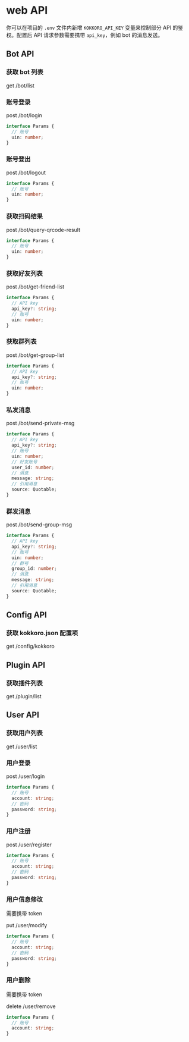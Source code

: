 # web API

你可以在项目的 `.env` 文件内新增 `KOKKORO_API_KEY` 变量来控制部分 API 的鉴权。配置后 API 请求参数需要携带 `api_key`，例如 bot 的消息发送。

## Bot API

### 获取 bot 列表

get /bot/list

### 账号登录

post /bot/login

```typescript
interface Params {
  // 账号
  uin: number;
}
```

### 账号登出

post /bot/logout

```typescript
interface Params {
  // 账号
  uin: number;
}
```

### 获取扫码结果

post /bot/query-qrcode-result

```typescript
interface Params {
  // 账号
  uin: number;
}
```

### 获取好友列表

post /bot/get-friend-list

```typescript
interface Params {
  // API key
  api_key?: string;
  // 账号
  uin: number;
}
```

### 获取群列表

post /bot/get-group-list

```typescript
interface Params {
  // API key
  api_key?: string;
  // 账号
  uin: number;
}
```

### 私发消息

post /bot/send-private-msg

```typescript
interface Params {
  // API key
  api_key?: string;
  // 账号
  uin: number;
  // 好友账号
  user_id: number;
  // 消息
  message: string;
  // 引用消息
  source: Quotable;
}
```

### 群发消息

post /bot/send-group-msg

```typescript
interface Params {
  // API key
  api_key?: string;
  // 账号
  uin: number;
  // 群号
  group_id: number;
  // 消息
  message: string;
  // 引用消息
  source: Quotable;
}
```

## Config API

### 获取 kokkoro.json 配置项

get /config/kokkoro

## Plugin API

### 获取插件列表

get /plugin/list

## User API

### 获取用户列表

get /user/list

### 用户登录

post /user/login

```typescript
interface Params {
  // 账号
  account: string;
  // 密码
  password: string;
}
```

### 用户注册

post /user/register

```typescript
interface Params {
  // 账号
  account: string;
  // 密码
  password: string;
}
```

### 用户信息修改

需要携带 token

put /user/modify

```typescript
interface Params {
  // 账号
  account: string;
  // 密码
  password: string;
}
```

### 用户删除

需要携带 token

delete /user/remove

```typescript
interface Params {
  // 账号
  account: string;
}
```
